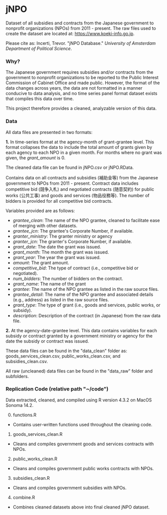 # jNPO

Dataset of all subsidies and contracts from the Japanese government to nonprofit organizations (NPOs) from 2011 - present. The raw files used to create the dataset are located at: https://www.koeki-info.go.jp.

Please cite as: Incerti, Trevor. "jNPO Database." *University of Amsterdam Department of Political Science*.

### Why?

The Japanese government requires subsidies and/or contracts from the government to nonprofit organizations to be reported to the Public Interest Commission of Cabinet Office and made public. However, the format of the data changes across years, the data are not formatted in a manner conducive to data analysis, and no time series panel format dataset exists that compiles this data over time. 

This project therefore provides a cleaned, analyzable version of this data. 

### Data

All data files are presented in two formats:  

**1.** In time-series format at the agency-month of grant-grantee level. This format collapses the data to include the total amount of grants given by each agency to each NPO in a given month. For months where no grant was given, the *grant_amount* is 0. 

The cleaned data file can be found in jNPO.csv or jNPO.RData.

Contains data on all contracts and subsidies (補助金等) from the Japanese government to NPOs from 2011 - present. Contract data includes competitive bid (競争入札) and negotiated contracts (随意契約) for public works (公共工事) and goods and services (物品役務等). The number of bidders is provided for all competitive bid contracts. 

Variables provided are as follows:
  - *grantee_clean*: The name of the NPO grantee, cleaned to facilitate ease of merging with other datasets. 
  - *grantee_jcn*: The grantee's Corporate Number, if available. 
  - *granter_ministry*: The granter ministry or agency
  - *granter_jcn*: The granter's Corporate Number, if available. 
  - *grant_date*: The date the grant was issued. 
  - *grant_month*: The month the grant was issued. 
  - *grant_year*: The year the grant was issued. 
  - *amount*: The grant amount.
  - *competitive_bid*: The type of contract (i.e., competitive bid or negotiated). 
  - *num_bidders*: The number of bidders on the contract.
  - *grant_name*: The name of the grant
  - *grantee*: The name of the NPO grantee as listed in the raw source files.
  - *grantee_detail*: The name of the NPO grantee and associated details (e.g., address) as listed in the raw source files. 
  - *grant_type*: The type of grant (i.e., goods and services, public works, or subsidy). 
  - *description*: Description of the contract (in Japanese) from the raw data file. 
  
   
**2.**  At the agency-date-grantee level. This data contains variables for each subsidy or contract granted by a government ministry or agency for the date the subsidy or contract was issued.

These data files can be found in the "data_clean" folder as: goods_services_clean.csv, public_works_clean.csv, and subsidies_clean.csv.


All raw (uncleaned) data files can be found in the "data_raw" folder and subfolders. 

### Replication Code (relative path "~/code")

Data extracted, cleaned, and compiled using R version 4.3.2 on MacOS Sonoma 14.2.

0. functions.R
- Contains user-written functions used throughout the cleaning code. 

1. goods_services_clean.R
- Cleans and compiles government goods and services contracts with NPOs. 

2. public_works_clean.R
- Cleans and compiles government public works contracts with NPOs. 

3. subsidies_clean.R
- Cleans and compiles government subsidies with NPOs. 

4. combine.R
- Combines cleaned datasets above into final cleaned jNPO dataset. 
  
